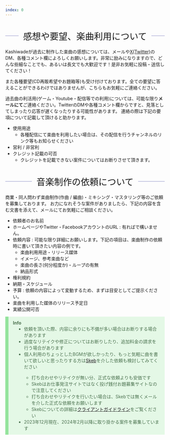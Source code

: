 ```yaml
---
index: 0
---
```

<h1 class="contact">感想や要望、楽曲利用について</h1>

Kashiwadeが過去に制作した楽曲の感想については、メールや[X(Twitter)](https://twitter.com/Kashiwade_music)のDM、各種コメント欄によろしくお願いします。非常に励みになりますので、どんな些細なことでも、あるいは長文でも大歓迎です！是非お気軽に投稿・送信してください！


また各種要望(CD再販希望やお題箱等)も受け付けております。全ての要望に答えることができるわけではありませんが、こちらもお気軽にご連絡ください。


過去曲の利活用(ゲーム・Youtube・配信等での利用)については、可能な限り**メールにて**ご連絡ください。TwitterのDMや各種コメント欄からですと、見落としてしまったり応答が遅くなったりする可能性があります。
連絡の際は下記の要項について記載して頂けると助かります。
- 使用用途
  - 各種配信にて楽曲を利用したい場合は、その配信を行うチャンネルのリンク等もお知らせください
- 営利 / 非営利
- クレジット記載の可否
  - クレジットを記載できない案件についてはお断りさせて頂きます。


<h1 class="contact">音楽制作の依頼について</h1>

商業・同人問わず楽曲制作(作曲 / 編曲)・ミキシング・マスタリング等のご依頼を募集しております。
お力になれそうな案件がありましたら、下記の内容を含む文書を添えて、メールにてお気軽にご相談ください。

- 依頼者のお名前
- ホームページやTwitter・FacebookアカウントのURL : 有ればで構いません。
- 依頼内容 : 可能な限り詳細にお願いします。下記の項目は、楽曲制作の依頼時に書いて頂きたい内容の例です。
  - 楽曲利用用途・リリース媒体
  - イメージ、参考楽曲など
  - 楽曲の長さ(何分程度か)・ループの有無
  - 納品形式
- 権利規約
- 納期・スケジュール
- 予算 : 依頼の内容によって変動するため、まずは目安としてご提示ください。
- 楽曲を利用した媒体のリリース予定日
- 実績公開可否

<div class="info">
<b>Info</b>
  <ul>
    <li>依頼を頂いた際、内容に余りにも不備が多い場合はお断りする場合があります</li>
    <li>過度なリテイクや修正についてはお断りしたり、追加料金の請求を行う場合があります</li>
    <li>個人利用のちょっとしたBGMが欲しかったり、もっと気軽に曲を書いて欲しいと思ったりする方は<a href="https://skeb.jp/@kashiwade" target="_blank" rel="noopener noreferrer">Skeb</a>を介した依頼も検討してみてください</li>
    <ul>
        <li>打ち合わせやリテイクが無い分、正式な依頼よりも安価です</li>
        <li>Skebはお仕事発注サイトではなく投げ銭付お題募集サイトなので注意してください</li>
        <li>打ち合わせやリテイクを行いたい場合は、Skebでは無くメールを介した正式な依頼をお願いします</li>
        <li>Skebについての詳細は<a href="https://skeb.jp/client" target="_blank" rel="noopener noreferrer">クライアントガイドライン</a>をご覧ください</li>
    </ul>
    <li>2023年12月現在、2024年2月以降に取り掛かる案件を募集しています</li>
  </ul>
</div>

<style>
h1.contact {
  display: flex;
  align-items: center;
  font-family: "Kanit", "Noto Sans JP", sans-serif;
  font-weight: 200;
  font-size: "2em";
}

h1.contact:before, h1.contact:after{
  content: '';
  flex-grow: 1;
  height: 1px;
  background: #878ac4;
}

h1.contact:before{
  margin-right: 0.5em;
}

h1.contact:after{
  margin-left: 0.5em;
}

@media screen and (max-width: 700px){
  h1 {
    font-size: "1.6em";
    font-weight: 300;
  }
}
 
div.info {
  padding: 0.8em 1em;
    color: #4a724e;
    background: #e4f8e6;
    border-left: solid 10px #94e39c;
}

div.info > ul {
  margin: 0;
  padding-left: 35px;
}

</style>